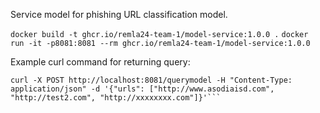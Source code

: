 Service model for phishing URL classification model.

```docker build -t ghcr.io/remla24-team-1/model-service:1.0.0 .```
```docker run -it -p8081:8081 --rm ghcr.io/remla24-team-1/model-service:1.0.0```

Example curl command for returning query:
```
curl -X POST http://localhost:8081/querymodel -H "Content-Type: application/json" -d '{"urls": ["http://www.asodiaisd.com", "http://test2.com", "http://xxxxxxxx.com"]}'```